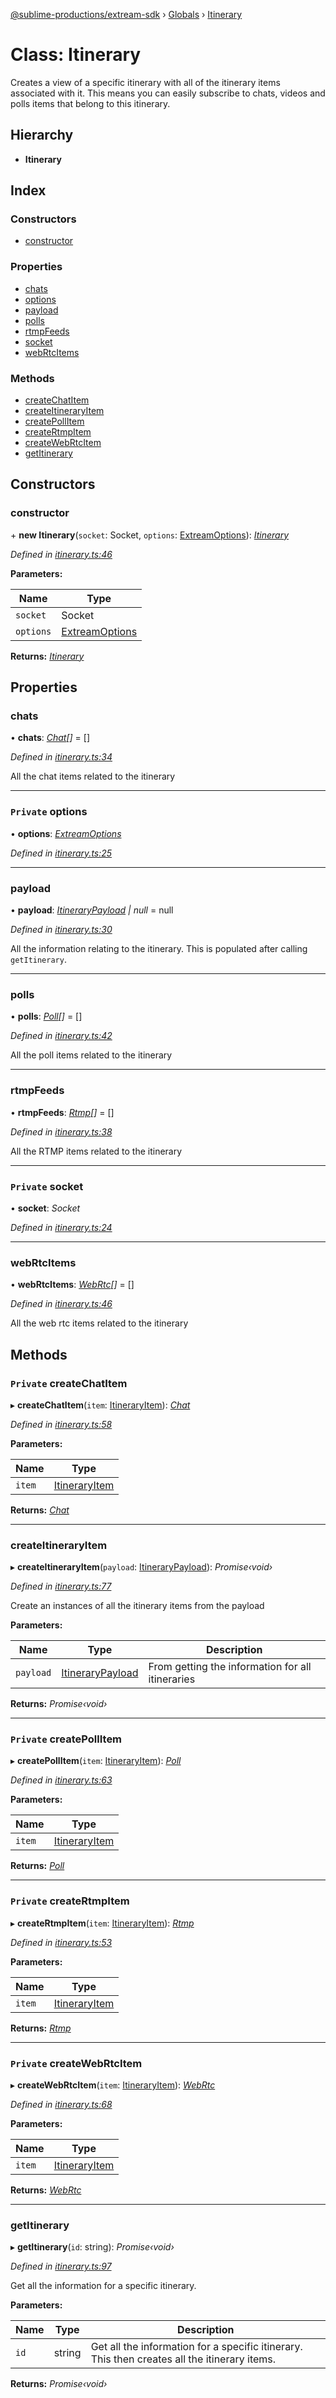[@sublime-productions/extream-sdk](../README.md) › [Globals](../globals.md) › [Itinerary](itinerary.md)

# Class: Itinerary

Creates a view of a specific itinerary with all of the itinerary items associated with it.
This means you can easily subscribe to chats, videos and polls items that belong to this itinerary.

## Hierarchy

* **Itinerary**

## Index

### Constructors

* [constructor](itinerary.md#constructor)

### Properties

* [chats](itinerary.md#chats)
* [options](itinerary.md#private-options)
* [payload](itinerary.md#payload)
* [polls](itinerary.md#polls)
* [rtmpFeeds](itinerary.md#rtmpfeeds)
* [socket](itinerary.md#private-socket)
* [webRtcItems](itinerary.md#webrtcitems)

### Methods

* [createChatItem](itinerary.md#private-createchatitem)
* [createItineraryItem](itinerary.md#createitineraryitem)
* [createPollItem](itinerary.md#private-createpollitem)
* [createRtmpItem](itinerary.md#private-creatertmpitem)
* [createWebRtcItem](itinerary.md#private-createwebrtcitem)
* [getItinerary](itinerary.md#getitinerary)

## Constructors

###  constructor

\+ **new Itinerary**(`socket`: Socket, `options`: [ExtreamOptions](../interfaces/extreamoptions.md)): *[Itinerary](itinerary.md)*

*Defined in [itinerary.ts:46](https://github.com/Extream-SaaS/ex-sdk/blob/ff4c1d0/src/itinerary.ts#L46)*

**Parameters:**

Name | Type |
------ | ------ |
`socket` | Socket |
`options` | [ExtreamOptions](../interfaces/extreamoptions.md) |

**Returns:** *[Itinerary](itinerary.md)*

## Properties

###  chats

• **chats**: *[Chat](chat.md)[]* = []

*Defined in [itinerary.ts:34](https://github.com/Extream-SaaS/ex-sdk/blob/ff4c1d0/src/itinerary.ts#L34)*

All the chat items related to the itinerary

___

### `Private` options

• **options**: *[ExtreamOptions](../interfaces/extreamoptions.md)*

*Defined in [itinerary.ts:25](https://github.com/Extream-SaaS/ex-sdk/blob/ff4c1d0/src/itinerary.ts#L25)*

___

###  payload

• **payload**: *[ItineraryPayload](../interfaces/itinerarypayload.md) | null* = null

*Defined in [itinerary.ts:30](https://github.com/Extream-SaaS/ex-sdk/blob/ff4c1d0/src/itinerary.ts#L30)*

All the information relating to the itinerary. This is populated after calling `getItinerary`.

___

###  polls

• **polls**: *[Poll](poll.md)[]* = []

*Defined in [itinerary.ts:42](https://github.com/Extream-SaaS/ex-sdk/blob/ff4c1d0/src/itinerary.ts#L42)*

All the poll items related to the itinerary

___

###  rtmpFeeds

• **rtmpFeeds**: *[Rtmp](rtmp.md)[]* = []

*Defined in [itinerary.ts:38](https://github.com/Extream-SaaS/ex-sdk/blob/ff4c1d0/src/itinerary.ts#L38)*

All the RTMP items related to the itinerary

___

### `Private` socket

• **socket**: *Socket*

*Defined in [itinerary.ts:24](https://github.com/Extream-SaaS/ex-sdk/blob/ff4c1d0/src/itinerary.ts#L24)*

___

###  webRtcItems

• **webRtcItems**: *[WebRtc](webrtc.md)[]* = []

*Defined in [itinerary.ts:46](https://github.com/Extream-SaaS/ex-sdk/blob/ff4c1d0/src/itinerary.ts#L46)*

All the web rtc items related to the itinerary

## Methods

### `Private` createChatItem

▸ **createChatItem**(`item`: [ItineraryItem](itineraryitem.md)): *[Chat](chat.md)*

*Defined in [itinerary.ts:58](https://github.com/Extream-SaaS/ex-sdk/blob/ff4c1d0/src/itinerary.ts#L58)*

**Parameters:**

Name | Type |
------ | ------ |
`item` | [ItineraryItem](itineraryitem.md) |

**Returns:** *[Chat](chat.md)*

___

###  createItineraryItem

▸ **createItineraryItem**(`payload`: [ItineraryPayload](../interfaces/itinerarypayload.md)): *Promise‹void›*

*Defined in [itinerary.ts:77](https://github.com/Extream-SaaS/ex-sdk/blob/ff4c1d0/src/itinerary.ts#L77)*

Create an instances of all the itinerary items from the payload

**Parameters:**

Name | Type | Description |
------ | ------ | ------ |
`payload` | [ItineraryPayload](../interfaces/itinerarypayload.md) | From getting the information for all itineraries  |

**Returns:** *Promise‹void›*

___

### `Private` createPollItem

▸ **createPollItem**(`item`: [ItineraryItem](itineraryitem.md)): *[Poll](poll.md)*

*Defined in [itinerary.ts:63](https://github.com/Extream-SaaS/ex-sdk/blob/ff4c1d0/src/itinerary.ts#L63)*

**Parameters:**

Name | Type |
------ | ------ |
`item` | [ItineraryItem](itineraryitem.md) |

**Returns:** *[Poll](poll.md)*

___

### `Private` createRtmpItem

▸ **createRtmpItem**(`item`: [ItineraryItem](itineraryitem.md)): *[Rtmp](rtmp.md)*

*Defined in [itinerary.ts:53](https://github.com/Extream-SaaS/ex-sdk/blob/ff4c1d0/src/itinerary.ts#L53)*

**Parameters:**

Name | Type |
------ | ------ |
`item` | [ItineraryItem](itineraryitem.md) |

**Returns:** *[Rtmp](rtmp.md)*

___

### `Private` createWebRtcItem

▸ **createWebRtcItem**(`item`: [ItineraryItem](itineraryitem.md)): *[WebRtc](webrtc.md)*

*Defined in [itinerary.ts:68](https://github.com/Extream-SaaS/ex-sdk/blob/ff4c1d0/src/itinerary.ts#L68)*

**Parameters:**

Name | Type |
------ | ------ |
`item` | [ItineraryItem](itineraryitem.md) |

**Returns:** *[WebRtc](webrtc.md)*

___

###  getItinerary

▸ **getItinerary**(`id`: string): *Promise‹void›*

*Defined in [itinerary.ts:97](https://github.com/Extream-SaaS/ex-sdk/blob/ff4c1d0/src/itinerary.ts#L97)*

Get all the information for a specific itinerary.

**Parameters:**

Name | Type | Description |
------ | ------ | ------ |
`id` | string | Get all the information for a specific itinerary. This then creates all the itinerary items.  |

**Returns:** *Promise‹void›*
